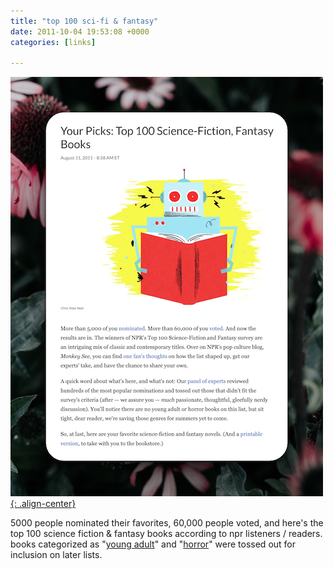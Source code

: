 ```yaml
---
title: "top 100 sci-fi & fantasy"
date: 2011-10-04 19:53:08 +0000
categories: [links]

---
```

[![image-center](/assets/img/100scifi.png){: .align-center}](https://www.npr.org/2011/08/11/139085843/your-picks-top-100-science-fiction-fantasy-books)


5000 people nominated their favorites, 60,000 people voted, and here's the top 100 science fiction & fantasy books according to npr listeners / readers. books categorized as "[young adult](https://www.npr.org/2012/08/07/157795366/your-favorites-100-best-ever-teen-novels)" and "[horror](https://www.npr.org/2018/08/16/632779706/click-if-you-dare-100-favorite-horror-stories)" were tossed out for inclusion on later lists.